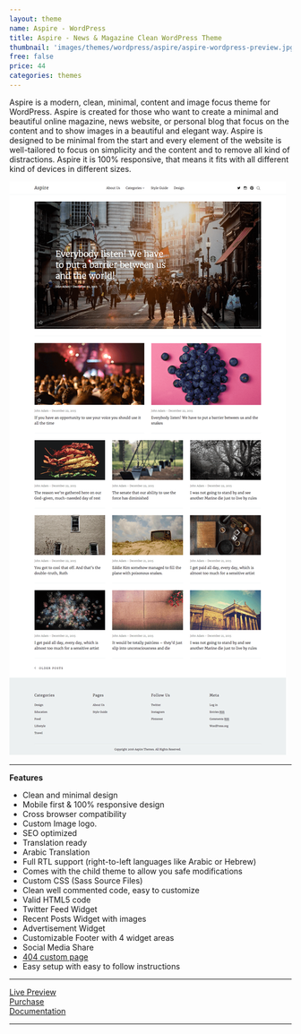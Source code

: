 ```yaml
---
layout: theme
name: Aspire - WordPress
title: Aspire - News & Magazine Clean WordPress Theme
thumbnail: 'images/themes/wordpress/aspire/aspire-wordpress-preview.jpg'
free: false
price: 44
categories: themes
---
```


Aspire is a modern, clean, minimal, content and image focus theme for WordPress. Aspire is created for those who want to create a minimal and beautiful online magazine, news website, or personal blog that focus on the content and to show images in a beautiful and elegant way. Aspire is designed to be minimal from the start and every element of the website is well-tailored to focus on simplicity and the content and to remove all kind of distractions. Aspire it is 100% responsive, that means it fits with all different kind of devices in different sizes.

![aspire-wordpress-full-preview](/images/themes/wordpress/aspire/aspire-wordpress-full-preview.png)

* * *

**Features**

- Clean and minimal design
- Mobile first &amp; 100% responsive design
- Cross browser compatibility
- Custom Image logo.
- SEO optimized
- Translation ready
- Arabic Translation
- Full RTL support (right-to-left languages like Arabic or Hebrew)
- Comes with the child theme to allow you safe modifications
- Custom CSS (Sass Source Files)
- Clean well commented code, easy to customize
- Valid HTML5 code
- Twitter Feed Widget
- Recent Posts Widget with images
- Advertisement Widget
- Customizable Footer with 4 widget areas
- Social Media Share
- <a href="http://aspire-wp.aspirethemes.com/404">404 custom page</a>
- Easy setup with easy to follow instructions

* * *

<div class="row">
  <div class="column medium-4 large-4">
    <a class="button button--large button--expand" href="http://aspire-wordpress.aspirethemes.com/" target="_blank">Live Preview</a>
  </div>
  <div class="column medium-4 large-4">
    <a class="button button--expand button--large button--success" href="http://themeforest.net/item/-aspire-news-magazine-clean-wordpress-theme/15086977" target="_blank">Purchase</a>
  </div>
  <div class="column medium-4 large-4">
    <a class="button button--large button--expand" href="http://aspirethemes.com/docs/aspire-wordpress.html" target="_blank">Documentation</a>
  </div>
</div>

* * *